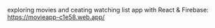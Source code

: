 exploring movies and ceating watching list app with React & Firebase:
https://movieapp-c1e58.web.app/
